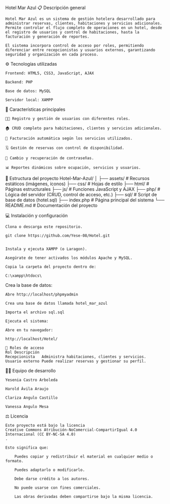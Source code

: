 Hotel Mar Azul
📋 Descripción general

    Hotel Mar Azul es un sistema de gestión hotelera desarrollado para administrar reservas, clientes, habitaciones y servicios adicionales.
    Permite controlar el flujo completo de operaciones en un hotel, desde el registro de usuarios y control de habitaciones, hasta la facturación y generación de reportes.

    El sistema incorpora control de acceso por roles, permitiendo diferenciar entre recepcionistas y usuarios externos, garantizando seguridad y organización en cada proceso.

⚙️ Tecnologías utilizadas

    Frontend: HTML5, CSS3, JavaScript, AJAX

    Backend: PHP

    Base de datos: MySQL

    Servidor local: XAMPP

🚀 Características principales

    🧑‍💼 Registro y gestión de usuarios con diferentes roles.

    🏠 CRUD completo para habitaciones, clientes y servicios adicionales.

    🧾 Facturación automática según los servicios utilizados.

    🗓️ Gestión de reservas con control de disponibilidad.

    🔐 Cambio y recuperación de contraseñas.

    📊 Reportes dinámicos sobre ocupación, servicios y usuarios.

🧩 Estructura del proyecto
    Hotel-Mar-Azul/
    │
    ├── assets/              # Recursos estáticos (imágenes, íconos)
    ├── css/                 # Hojas de estilo
    ├── html/                # Páginas estructurales
    ├── js/                  # Funciones JavaScript y AJAX
    ├── php/                 # Lógica del servidor (CRUD, control de acceso, etc.)
    ├── sql/                 # Script de base de datos (hotel.sql)
    ├── index.php            # Página principal del sistema
    └── README.md            # Documentación del proyecto

💻 Instalación y configuración

    Clona o descarga este repositorio.

    git clone https://github.com/Yese-08/Hotel.git


    Instala y ejecuta XAMPP (o Laragon).

    Asegúrate de tener activados los módulos Apache y MySQL.

    Copia la carpeta del proyecto dentro de:

    C:\xampp\htdocs\


Crea la base de datos:

    Abre http://localhost/phpmyadmin

    Crea una base de datos llamada hotel_mar_azul

    Importa el archivo sql.sql

    Ejecuta el sistema:

    Abre en tu navegador:

    http://localhost/Hotel/

    🔐 Roles de acceso
    Rol	Descripción
    Recepcionista	Administra habitaciones, clientes y servicios.
    Usuario externo	Puede realizar reservas y gestionar su perfil.

👩‍💻 Equipo de desarrollo

    Yesenia Castro Arboleda

    Harold Ávila Araujo

    Clariza Angulo Castillo

    Vanessa Angulo Mesa

⚖️ Licencia

    Este proyecto está bajo la licencia
    Creative Commons Atribución-NoComercial-CompartirIgual 4.0 Internacional (CC BY-NC-SA 4.0)
    .

    Esto significa que:

        Puedes copiar y redistribuir el material en cualquier medio o formato.

        Puedes adaptarlo o modificarlo.

        Debe darse crédito a los autores.

        No puede usarse con fines comerciales.

        Las obras derivadas deben compartirse bajo la misma licencia.
